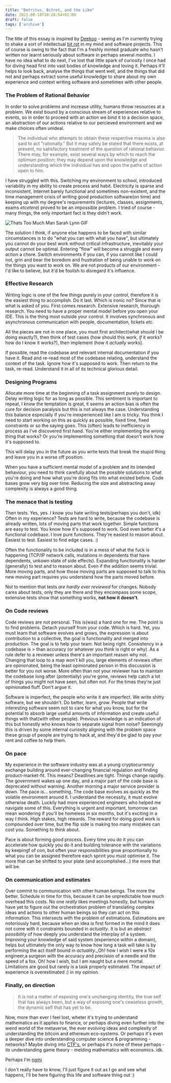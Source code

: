 ```yaml
---
title: "Detritus, Bitrot, and the Like"
date: 2021-08-18T10:28:54+01:00
draft: false
tags: ['archive']
---
```


The title of this essay is inspired by [Deekoo](https://deekoo.net/technocracy/detritus.html) - seeing as I'm currently
trying to shake a sort of intellectual [bit rot](http://www.catb.org/jargon/html/B/bit-rot.html) in my mind and software projects.
This of course is owing to the fact that I'm a freshly minted graduate who hasn't written nor learnt seriously about software in perhaps
several months. I have no idea what to do next, I've lost that little spark of curiosity I once had for diving head first
into vast bodies of knowledge and loving it. Perhaps it'll helps to look back, analyse the things that went well, and the
things that did not and perhaps extract some useful knowledge to share about my own experience and context writing software
and sometimes with other people.

### The Problem of Rational Behavior
In order to solve problems and increase utility, humans throw resources at a problem. We exist bound by a conscious
stream of experiences relative to events, so in order to proceed with an action we bind it to a decision space, an
abstraction of our actions relative to our percieved environment and we make choices often unideal.

> The individual who attempts to obtain these respective maxima is also said to act "rationally." But it may safely be
> stated that there exists, at present, no satisfactory treatment of the question of rational behavior.
> There may, for example, exist several ways by which to reach the optimum position; they may depend upon the knowledge
> and understanding which the individual has and upon the paths of action open to him.

I have struggled with this. Switching my environment to school, introduced variability in my ability to create process and
habit. Electricity is sparse and inconsistent, Internet barely functional and sometimes non-existent, and the time management
crisis of writing good production software(on time) and keeping up with my degree's requirements (lectures, classes, assignments, exams _etcetera_)
proved to be an impossible problem. I tried of course - many things, the only important fact is they didn't work.

![Thats Too Much Man Sarah Lynn GIF](https://c.tenor.com/VoxJONDntsoAAAAC/thats-too-much-man-sarah-lynn.gif)

The solution I think, if anyone else happens to be faced with similar circumstances is to do "what you can with what you have",
but ultimately you cannot do your best work without critical infrastructure, inevitably your output cannot be optimal.
Entering "flow" will become a struggle and every action a chore. Switch environments if you can, if you cannot like I
could not, grin and bear the boredom and frustration of being unable to work on the things you want to work on. We are not products of our environment - I'd like to believe, but it'd be foolish to disregard it's influence.

### Effective Research
Writing logic is one of the few things purely in your control, therefore it is the easiest thing to accomplish. Do it last.
Which is ironic no? Since that is what is asked of you. First comes research. Extensive research, thorough research.
You need to have a proper mental model before you open your IDE. This is the thing most outside your control.
It involves synchronous and asynchronous communication with people, documentation, tickets _etc_.

All the pieces are not in one place, you must first architect(what should I be doing exactly?), then think of test cases
(how should this work, *if* it works? how do I know it works?), then implement (how it *actually* works).

If possible, read the codebase and relevant internal documentation if you have it. Read and re-read most of the codebase
 relating, understand the context of the task. Ignore how it's supposed to work. Then return to the task, re-read.
 Understand it in all of its technical glorious detail.

### Designing Programs
Allocate more time at the beginning of a task assignment purely to design. Delay writing logic for as long as possible.
This sentiment is important to repeat, I know the temptation is great, it seems an action bias is often the cure for
decision paralysis but this is not always the case. Understanding this balance especially if you're inexperienced like I
am is tricky. You think I need to start working on this as quickly as possible, fixed time, fixed constraints or so the
saying goes. This (often) leads to inefficiency in process as I've discovered first hand. You're either implementing the
wrong thing that works? Or you're implementing something that doesn't work how it's supposed to.

This will delay you in the future as you write tests that break the stupid thing and leave you in a worse off position.

When you have a sufficient mental model of a problem and its intended behaviour, you need to think carefully about the
possible solutions to what you're doing and how what you're doing fits into what existed before. Code bases grow very
big over time. Reducing the size and abstracting away complexity is always a good thing.

### The menace that is testing
Then tests. Yes, yes. I know you hate writing tests(perhaps you don't, idk) Often in my experience? Tests are hard to
write, because the codebase is already written, lots of moving parts that work together. Simple functions are easy to test.
You know how it's supposed to work. God even better it's a functional codebase. I love pure functions.
They're easiest to reason about. Easiest to test. Easiest to find edge cases. :)

Often the functionality to be included is in a mess of what the fuck is happening (TCP/IP network calls, mutations in dependents
that have dependents, unkown state of side effects). Expanding functionality is harder (generally) to test and to reason about. Even if
the addition seems trivial. More moving parts, and how those moving parts are supposed to talk to this new moving part
requires you understand how the parts moved before.

Not to mention that tests _are hardly ever reviewed_ for changes. Nobody
cares about tests, only they are there and they encompass some scope, extensive tests show that something works, **not how it doesn't**.

### On Code reviews
Code reviews are not personal. This is(was) a hard one for me. The point is to find problems. Detach yourself from your
code. Which is hard. Yet, you must learn that software evolves and grows, the expression is about contribution to a
collective, the goal is functionality and merged into production. The goal is to help your team. Not being right.
Consistency in a codebase is > than accuracy (or whatever you think is right or why). As a rule defer to a reviewer
unless there's an important reason why not. Changing that loop to a map won't kill you, large elements of reviews often
are opinionated, being the least opinionated person in this discussion is better for you not worse. More often than not
your reviewer has to maintain the codebase long after (potentially) you're gone, reviews help catch a lot of things you might
not have seen, but often not. For the times they're just opinionated fluff. Don't argue it.

Software is imperfect, the people who write it are imperfect. We write shitty software, but we shouldn't. Do better,
learn, grow. People that write interesting software seem not to care for what you know, but for the potential to absorb
large useful amounts of information and create useful things with that(with other people). Previous knowledge is an indication of this but
honestly who knows how to separate signal from noise? Seemingly this is driven by some internal curiosity aligning with
the problem space these group of people are trying to hack at, and they'd be glad to pay your rent and coffee to help them.

### On pace
My experience in the software industry was at a young cryptocurrency exchange building around ever-changing financial regulation
and finding product-market-fit. This means? Deadlines are tight. Things change rapidly. The government wakes up one day,
and a major part of the code base is deprecated without warning. Another morning a major service provider is down.
The pace is... something. The code base evolves as quickly as the volatile environment around it. I understand the
necessity, it must evolve otherwise death. Luckily had more experienced engineers who helped me navigate some of this.
Everything is urgent and important, tomorrow can mean wondering if you'll be homeless in six months, but it's exciting
in a way I think. High stakes, high rewards. The reward for doing good work is compounded over time, but the flip side
is making too many mistakes can cost you. Something to think about.

Pace is about forming good process. Every time you do it you can accelerate how quickly you do it and building tolerance
with the variations by keepingf of con, but often your responsibilities grow proportionally to what you can be assigned therefore each sprint you
must optimise it. The more that can be shifted to your plate (and accomplished...) the more that will be.

### On communication and estimates

Over commit to communication with other human beings. The more the better. Schedule in time for this, because it can be unpredictable how much overhead
this costs. No one _really_ likes meetings honestly, but humans have yet to figure out the orchestration problem of translating complex ideas and actions to other human beings so they can act on this information. This intersects with the problem of estimations. Estimations are notoriously hard, because when an idea is first formed in the mind it does not come with it constraints bounded in _actuality_. It is but an _abstract possibility_ of how deeply you understand the interplay of a system. Improving your knowledge of said system (experience within a domain), helps but ultimately the only way to know how long a task will take is by performing the act itself bound in _actuality_._Oh! how I wish I were a 10x engineer,a surgeon with the accuracy and precision of a needle and the speed of a fox. Oh! how I wish, but I am naught but a mere
mortal. Limitations are good but rarely is a task properly estimated. The impact of experience is overestimated :) in my opinion.

### Finally, on direction

> It is not a matter of exposing one's unchanging identity, the
> true self that has always been, but a way of exposing one's
> ceaseless growth, the dynamic self that has yet to be. 

Now, more than ever I feel lost, wheter it's trying to understand mathematics as it applies to finance, or perhaps diving even further into the weird world of the metaverse, the ever evolving ideas and complexity of understanding the bitcoin and ethereum eco-systems. Or perhaps it's even a deeper dive into understanding computer science & programming - networks? Maybe diving into [CTF's](https://en.wikipedia.org/wiki/Capture_the_flag#Computer_security), or perhaps it's none of these perhaps - its understanding game theory - melding mathematics with economics. idk.

Perhaps I'm [ngmi](https://www.uxsequence.io/news/blockchain-dictionary-a-z/)

I don't really have to know, I'll just figure it out as I go and see what happens, I'll be here figuring this life and software thing out :)